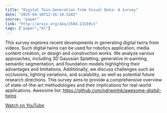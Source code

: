 ```yaml
---
title: "Digital Twin Generation from Visual Data: A Survey"
date: "2025-04-18T12:16:10.520Z"
source: "paper"
link: "http://arxiv.org/abs/2504.13159v1"
tags: ["paper","ml"]
---
```


This survey explores recent developments in generating digital twins from videos. Such digital twins can be used for robotics application, media content creation, or design and construction works. We analyze various approaches, including 3D Gaussian Splatting, generative in-painting, semantic segmentation, and foundation models highlighting their advantages and limitations. Additionally, we discuss challenges such as occlusions, lighting variations, and scalability, as well as potential future research directions. This survey aims to provide a comprehensive overview of state-of-the-art methodologies and their implications for real-world applications. Awesome list: https://github.com/ndrwmlnk/awesome-digital-twins

[Watch on YouTube](http://arxiv.org/abs/2504.13159v1)

